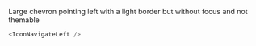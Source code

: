 Large chevron pointing left with a light border but without focus and not themable

```js
<IconNavigateLeft />
```
